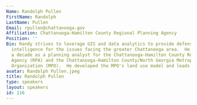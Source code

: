 ```yaml
---
Name: Randolph Pullen
FirstName: Randolph
LastName: Pullen
Email: rpullen@chattanooga.gov
Affiliation: Chattanooga-Hamilton County Regional Planning Agency
Position: ''
Bio: Randy strives to leverage GIS and data analytics to provide defensible, actionable
  intelligence for the issues facing the greater Chattanooga area.  He has spent over
  a decade as a planning analyst for the Chattanooga-Hamilton County Regional Planning
  Agency (RPA) and the Chattanooga-Hamilton County/North Georgia Metropolitan Planning
  Organization (MPO).  He developed the MPO's land use model and leads the model update.
avatar: Randolph Pullen.jpeg
title: Randolph Pullen
type: speakers
layout: speakers
id: 116
---
```

